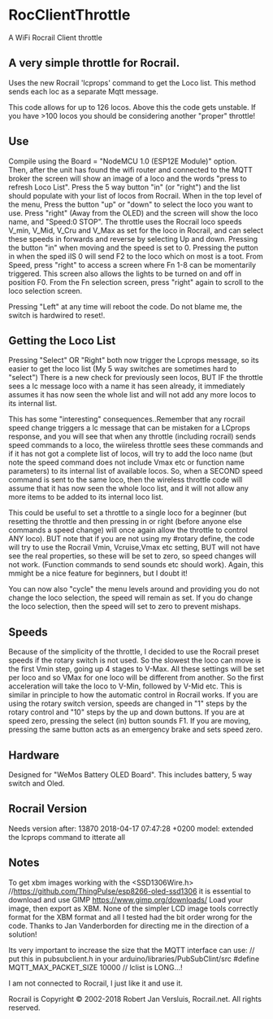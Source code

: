 # RocClientThrottle
A WiFi Rocrail Client throttle 


## A very simple throttle for Rocrail. 
Uses the new Rocrail 'lcprops' command to get the Loco list. This method sends each loc as a separate Mqtt message.

This code allows for up to 126 locos. Above this the code gets unstable. 
If you have >100 locos you should be considering another "proper" throttle!  

## Use
Compile using the Board = "NodeMCU 1.0 (ESP12E Module)" option.  
Then, after the unit has found the wifi router and connected to the MQTT broker the screen will show an image of a loco and the words "press to refresh Loco List". Press the 5 way button "in" (or "right") and the list should populate with your list of locos from Rocrail. 
When in the top level of the menu, Press the button "up" or "down" to select the loco you want to use.
Press "right" (Away from the OLED) and the screen will show the loco name, and "Speed:0 STOP". The throttle uses the Rocrail loco speeds V_min, V_Mid, V_Cru and V_Max as set for the loco in Rocrail, and can select these speeds in forwards and reverse by selecting Up and down. Pressing the button "in" when moving and the speed is set to 0. Pressing the putton in when the sped iIS 0 will send F2 to the loco which on most is a toot. 
From Speed, press "right" to access a screen where Fn 1-8 can be momentarily triggered. This screen also allows the lights to be turned on and off in position F0. 
From the Fn selection screen, press "right" again to scroll to the loco selection screen.

Pressing "Left" at any time will reboot the code. Do not blame me, the switch is hardwired to reset!.

## Getting the Loco List

Pressing "Select" OR "Right" both now trigger the Lcprops message, so its easier to get the loco list (My 5 way switches are sometimes hard to "select")
There is a new check for previously seen locos, BUT IF the throttle sees a lc message loco with a name it has seen already, it immediately assumes it has now seen the whole list and will not add any more locos to its internal list. 

This has some "interesting" consequences..Remember that any rocrail speed change triggers a lc message that can be mistaken for a LCprops response, and you will see that when any throttle (including rocrail) sends speed commands to a loco, the wiireless throttle sees these commands and if it has not got a complete list of locos, will try to add the loco name (but note the speed command does not include Vmax etc or function name parameters) to its internal list of available locos. 
So, when a SECOND speed command is sent to the same loco, then the wireless throttle code will assume that it has now seen the whole loco list, and it will not allow any more items to be added to its internal loco list. 

This could be useful to set a throttle to a single loco for a beginner (but resetting the throttle and then pressing in or right (before anyone else commands a speed change) will once again allow the throttle to control ANY loco).  BUT note that if you are not using my #rotary define, the code will try to use the Rocrail Vmin, Vcruise,Vmax etc setting, BUT will not have see the real properties, so these will be set to zero, so speed changes will not work. (Function commands to send sounds etc should work). Again, this mmight be a nice feature for beginners, but I doubt it!

You can now also "cycle" the menu levels around and providing you do not change the loco selection, the speed will remain as set. 
If you do change the loco selection, then the speed will set to zero to prevent mishaps.   

## Speeds
Because of the simplicity of the throttle, I decided to use the Rocrail preset speeds if the rotary switch is not used. So the slowest the loco can move is the first Vmin step, going up 4 stages to V-Max. All these settings will be set per loco and so VMax for one loco will be different from another. So the first acceleration will take the loco to V-Min, followed by V-Mid etc. This is similar in principle to how the automatic control in Rocrail works.
If you are using the rotary switch version, speeds are changed in "1" steps by the rotary control and "10" steps by the up and down buttons. If you are at speed zero, pressing the select (in) button sounds F1. If you are moving, pressing the same button acts as an emergency brake and sets speed zero.


## Hardware
Designed for "WeMos Battery OLED Board". This includes battery, 5 way switch and Oled.

## Rocrail Version
Needs version after: 13870 2018-04-17 07:47:28 +0200 model: extended the lcprops command to itterate all

## Notes
To get xbm images working with the <SSD1306Wire.h>  //https://github.com/ThingPulse/esp8266-oled-ssd1306 it is essential to download and use GIMP https://www.gimp.org/downloads/ Load your image, then export as XBM. None of the simpler LCD image tools correctly format for the XBM format and all I tested had the bit order wrong for the code. Thanks to Jan Vanderborden for directing me in the direction of a solution! 

Its very important to increase the size that the MQTT interface can use: 
// put this in pubsubclient.h in your arduino/libraries/PubSubClint/src 
#define MQTT_MAX_PACKET_SIZE 10000   // lclist is LONG...!

I am not connected to Rocrail, I just like it and use it.

Rocrail is  Copyright © 2002-2018 Robert Jan Versluis, Rocrail.net. All rights reserved.


